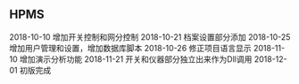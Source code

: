 
## HPMS ##

2018-10-10 增加开关控制和网分控制
2018-10-21 档案设置部分添加
2018-10-25 增加用户管理和设置，增加数据库脚本
2018-10-26 修正项目语言显示
2018-11-10 增加演示分析功能
2018-11-21 开关和仪器部分独立出来作为Dll调用
2018-12-01 初版完成